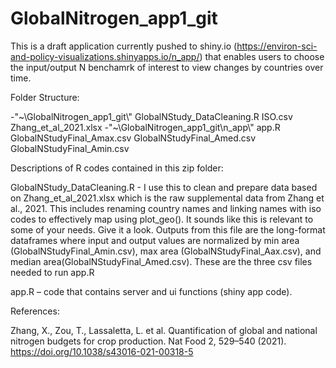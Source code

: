 # GlobalNitrogen_app1_git
This is a draft application currently pushed to shiny.io (https://environ-sci-and-policy-visualizations.shinyapps.io/n_app/) that enables users to choose the input/output N benchamrk of interest to view changes by countries over time. 

Folder Structure:

-"~\\GlobalNitrogen_app1_git\\"
	GlobalNStudy_DataCleaning.R 
	ISO.csv
	Zhang_et_al_2021.xlsx
	-"~\\GlobalNitrogen_app1_git\\n_app\\"
        	app.R
        	GlobalNStudyFinal_Amax.csv
	        GlobalNStudyFinal_Amed.csv
        	GlobalNStudyFinal_Amin.csv
		

Descriptions of R codes contained in this zip folder:

GlobalNStudy_DataCleaning.R - I use this to clean and prepare data based on Zhang_et_al_2021.xlsx which is the 
raw supplemental data from Zhang et al., 2021. This includes renaming country names and linking names with iso 
codes to effectively map using plot_geo(). It sounds like this is relevant to some of your needs. Give it a look. 
Outputs from this file are the long-format dataframes where input and output values are normalized by min area 
(GlobalNStudyFinal_Amin.csv), max area (GlobalNStudyFinal_Aax.csv), and median 
area(GlobalNStudyFinal_Amed.csv). These are the three csv files needed to run app.R

app.R – code that contains server and ui functions (shiny app code).

References:

Zhang, X., Zou, T., Lassaletta, L. et al. Quantification of global and national nitrogen budgets for crop production. 
Nat Food 2, 529–540 (2021). https://doi.org/10.1038/s43016-021-00318-5
